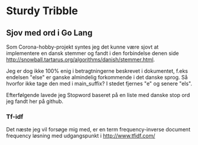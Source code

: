 # Sturdy Tribble
## Sjov med ord i Go Lang

Som Corona-hobby-projekt syntes jeg det kunne være sjovt at implementere en dansk stemmer og fandt i den forbindelse denen side http://snowball.tartarus.org/algorithms/danish/stemmer.html.

Jeg er dog ikke 100% enig i betragtningerne beskrevet i dokumentet, f.eks endelsen "else" er ganske almindelig forkommende i det danske sprog. Så hvorfor ikke tage den med i main_suffix?
I stedet fjernes "e" og senere "els".

Efterfølgende lavede jeg Stopword baseret på en liste med danske stop ord jeg fandt her på github.

### Tf-idf

Det næste jeg vil forsøge mig med, er en term frequency-inverse document frequency løsning med udgangspunkt i http://www.tfidf.com/